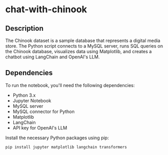# chat-with-chinook

## Description

The Chinook dataset is a sample database that represents a digital media store. The Python script connects to a MySQL server, runs SQL queries on the Chinook database, visualizes data using Matplotlib, and creates a chatbot using LangChain and OpenAI's LLM.

## Dependencies

To run the notebook, you'll need the following dependencies:

- Python 3.x
- Jupyter Notebook
- MySQL server
- MySQL connector for Python
- Matplotlib
- LangChain
- API key for OpenAI's LLM 

Install the necessary Python packages using pip:

```bash
pip install jupyter matplotlib langchain transformers
